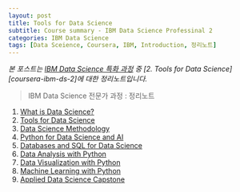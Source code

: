 ```yaml
---
layout: post
title: Tools for Data Science
subtitle: Course summary - IBM Data Science Professinal 2
categories: IBM Data Science
tags: [Data Sceience, Coursera, IBM, Introduction, 정리노트]
---
```


*본 포스트는 [IBM Data Science 특화 과정][coursera-ibm-ds] 중 [2. Tools for Data Science][coursera-ibm-ds-2]에 대한 정리노트입니다.*

> IBM Data Science 전문가 과정 : 정리노트
  1. [What is Data Science?][ibm1]
  1. [Tools for Data Science][ibm2]
  1. [Data Science Methodology][ibm3]
  1. [Python for Data Science and AI][ibm4]
  1. [Databases and SQL for Data Science][ibm5]
  1. [Data Analysis with Python][ibm6]
  1. [Data Visualization with Python][ibm7]
  1. [Machine Learning with Python][ibm8]
  1. [Applied Data Science Capstone][ibm9]

[coursera-ibm-ds]: https://www.coursera.org/professional-certificates/ibm-data-science
[coursera-ibm-ds-6]: https://www.coursera.org/learn/data-analysis-with-ipynb/home/welcome

[ibm1]: https://jamescbjeon.github.io/studynote/2020/09/29/ibm1-what-is-data-science.html
[ibm2]: https://jamescbjeon.github.io/studynote/2020/10/05/ibm2-tools-for-data-science.html
[ibm3]: https://jamescbjeon.github.io/studynote/2020/10/12/ibm3-data-science-methodology.html
[ibm4]: https://jamescbjeon.github.io/studynote/2020/10/19/ibm4-python-for-ds-n-ai.html
[ibm5]: https://jamescbjeon.github.io/studynote/2020/10/26/ibm5-databases-n-sql-for-data-science.html
[ibm6]: https://jamescbjeon.github.io/studynote/2020/11/03/ibm6-data-analysis-with-python.html
[ibm7]: https://jamescbjeon.github.io/studynote/2020/11/07/ibm7-data-visualization-with-python.html
[ibm8]: https://jamescbjeon.github.io/studynote/2020/11/10/ibm8-machine-learning-with-python.html
[ibm9]: https://jamescbjeon.github.io/studynote/2020/11/17/ibm9-applied-data-science-capstone.html